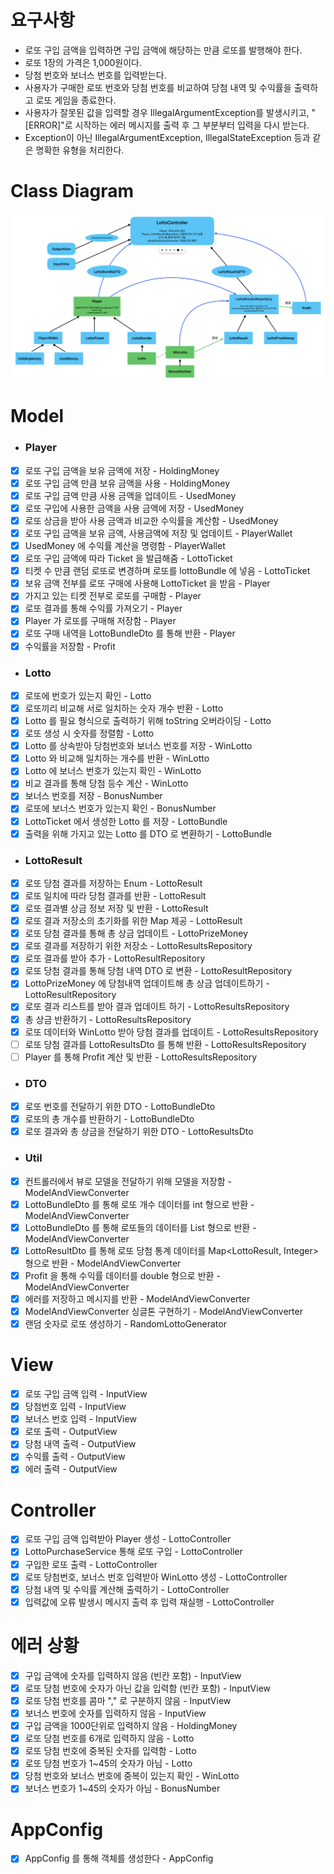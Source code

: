 # 요구사항
- 로또 구입 금액을 입력하면 구입 금액에 해당하는 만큼 로또를 발행해야 한다.
- 로또 1장의 가격은 1,000원이다.
- 당첨 번호와 보너스 번호를 입력받는다.
- 사용자가 구매한 로또 번호와 당첨 번호를 비교하여 당첨 내역 및 수익률을 출력하고 로또 게임을 종료한다.
- 사용자가 잘못된 값을 입력할 경우 IllegalArgumentException를 발생시키고, "[ERROR]"로 시작하는 에러 메시지를 출력 후 그 부분부터 입력을 다시 받는다.
- Exception이 아닌 IllegalArgumentException, IllegalStateException 등과 같은 명확한 유형을 처리한다.
# Class Diagram
![img.png](ClassDiagram.png)
# Model
- ###  Player
- [x] 로또 구입 금액을 보유 금액에 저장 - HoldingMoney
- [x] 로또 구입 금액 만큼 보유 금액을 사용 - HoldingMoney
- [x] 로또 구입 금액 만큼 사용 금액을 업데이트 - UsedMoney
- [x] 로또 구입에 사용한 금액을 사용 금액에 저장 - UsedMoney
- [x] 로또 상금을 받아 사용 금액과 비교한 수익률을 계산함 - UsedMoney
- [x] 로또 구입 금액을 보유 금액, 사용금액에 저장 및 업데이트 - PlayerWallet
- [x] UsedMoney 에 수익률 계산을 명령함 - PlayerWallet
- [x] 로또 구입 금액에 따라 Ticket 을 발급해줌 - LottoTicket
- [x] 티켓 수 만큼 랜덤 로또로 변경하며 로또를 lottoBundle 에 넣음 - LottoTicket
- [x] 보유 금액 전부를 로또 구매에 사용해 LottoTicket 을 받음 - Player
- [x] 가지고 있는 티켓 전부로 로또를 구매함 - Player
- [x] 로또 결과를 통해 수익률 가져오기 - Player
- [x] Player 가 로또를 구매해 저장함 - Player
- [x] 로또 구매 내역을 LottoBundleDto 를 통해 반환 - Player
- [x] 수익률을 저장함 - Profit
- ### Lotto
- [x] 로또에 번호가 있는지 확인 - Lotto
- [x] 로또끼리 비교해 서로 일치하는 숫자 개수 반환 - Lotto
- [x] Lotto 를 필요 형식으로 출력하기 위해 toString 오버라이딩 - Lotto
- [x] 로또 생성 시 숫자를 정렬함 - Lotto
- [x] Lotto 를 상속받아 당첨번호와 보너스 번호를 저장 - WinLotto
- [x] Lotto 와 비교해 일치하는 개수를 반환 - WinLotto
- [x] Lotto 에 보너스 번호가 있는지 확인 - WinLotto
- [x] 비교 결과를 통해 당첨 등수 계산 - WinLotto
- [x] 보너스 번호를 저장 - BonusNumber
- [x] 로또에 보너스 번호가 있는지 확인 - BonusNumber
- [x] LottoTicket 에서 생성한 Lotto 를 저장 - LottoBundle
- [x] 출력을 위해 가지고 있는 Lotto 를 DTO 로 변환하기 - LottoBundle
- ### LottoResult
- [x] 로또 당첨 결과를 저장하는 Enum - LottoResult
- [x] 로또 일치에 따라 당첨 결과를 반환 - LottoResult
- [x] 로또 결과별 상금 정보 저장 및 반환 - LottoResult
- [x] 로또 결과 저장소의 초기화를 위한 Map 제공 - LottoResult
- [x] 로또 당첨 결과를 통해 총 상금 업데이트 - LottoPrizeMoney
- [x] 로또 결과를 저장하기 위한 저장소 - LottoResultsRepository
- [x] 로또 결과를 받아 추가 - LottoResultRepository
- [x] 로또 당첨 결과를 통해 당첨 내역 DTO 로 변환 - LottoResultRepository
- [x] LottoPrizeMoney 에 당첨내역 업데이트해 총 상금 업데이트하기 - LottoResultRepository
- [x] 로또 결과 리스트를 받아 결과 업데이트 하기 - LottoResultsRepository
- [x] 총 상금 반환하기 - LottoResultsRepository
- [x] 로또 데이터와 WinLotto 받아 당첨 결과를 업데이트 - LottoResultsRepository
- [ ] 로또 당첨 결과를 LottoResultsDto 를 통해 반환 - LottoResultsRepository
- [ ] Player 를 통해 Profit 계산 및 반환 - LottoResultsRepository
- ### DTO
- [x] 로또 번호를 전달하기 위한 DTO - LottoBundleDto
- [x] 로또의 총 개수를 반환하기 - LottoBundleDto
- [x] 로또 결과와 총 상금을 전달하기 위한 DTO - LottoResultsDto
- ### Util
- [x] 컨트롤러에서 뷰로 모델을 전달하기 위해 모델을 저장함 - ModelAndViewConverter
- [x] LottoBundleDto 를 통해 로또 개수 데이터를 int 형으로 반환  - ModelAndViewConverter
- [x] LottoBundleDto 를 통해 로또들의 데이터를 List<String> 형으로 반환  - ModelAndViewConverter
- [x] LottoResultDto 를 통해 로또 당첨 통계 데이터를 Map<LottoResult, Integer> 형으로 반환  - ModelAndViewConverter
- [x] Profit 을 통해 수익률 데이터를 double 형으로 반환  - ModelAndViewConverter
- [x] 에러를 저장하고 메시지를 반환 - ModelAndViewConverter
- [x] ModelAndViewConverter 싱글톤 구현하기 - ModelAndViewConverter
- [x] 랜덤 숫자로 로또 생성하기 - RandomLottoGenerator

# View
- [x] 로또 구입 금액 입력 - InputView
- [x] 당첨번호 입력 - InputView
- [x] 보너스 번호 입력 - InputView 
- [x] 로또 출력 - OutputView
- [x] 당첨 내역 출력 - OutputView
- [x] 수익률 출력 - OutputView
- [x] 에러 출력 - OutputView

# Controller
- [x] 로또 구입 금액 입력받아 Player 생성 - LottoController
- [x] LottoPurchaseService 통해 로또 구입 - LottoController
- [x] 구입한 로또 출력 - LottoController
- [x] 로또 당첨번호, 보너스 번호 입력받아 WinLotto 생성 - LottoController
- [x] 당첨 내역 및 수익률 계산해 출력하기 - LottoController
- [x] 입력값에 오류 발생시 메시지 출력 후 입력 재실행 - LottoController

# 에러 상황
- [x] 구입 금액에 숫자를 입력하지 않음 (빈칸 포함) - InputView
- [x] 로또 당첨 번호에 숫자가 아닌 값을 입력함 (빈칸 포함) - InputView
- [x] 로또 당첨 번호를 콤마 "," 로 구분하지 않음 - InputView
- [x] 보너스 번호에 숫자를 입력하지 않음 - InputView
- [x] 구입 금액을 1000단위로 입력하지 않음 - HoldingMoney
- [x] 로또 당첨 번호를 6개로 입력하지 않음 - Lotto
- [x] 로또 당첨 번호에 중복된 숫자를 입력함 - Lotto
- [x] 로또 당첨 번호가 1~45의 숫자가 아님 - Lotto 
- [x] 당첨 번호와 보너스 번호에 중복이 있는지 확인 - WinLotto
- [x] 보너스 번호가 1~45의 숫자가 아님 - BonusNumber

# AppConfig
- [x] AppConfig 를 통해 객체를 생성한다 - AppConfig


